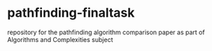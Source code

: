 # pathfinding-finaltask
repository for the pathfinding algorithm comparison paper as part of Algorithms and Complexities subject
